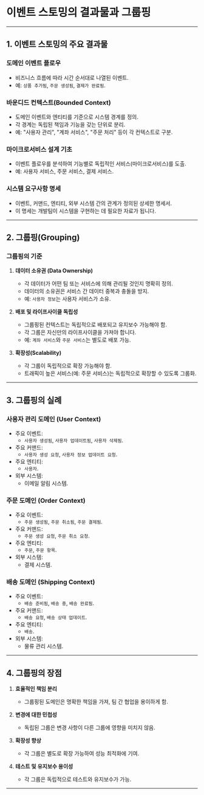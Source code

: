 
# 이벤트 스토밍의 결과물과 그룹핑

---

## 1. 이벤트 스토밍의 주요 결과물

### 도메인 이벤트 플로우
- 비즈니스 흐름에 따라 시간 순서대로 나열된 이벤트.
- 예: `상품 추가됨`, `주문 생성됨`, `결제가 완료됨`.

### 바운디드 컨텍스트(Bounded Context)
- 도메인 이벤트와 엔티티를 기준으로 시스템 경계를 정의.
- 각 경계는 독립된 책임과 기능을 갖는 단위로 분리.
- 예: "사용자 관리", "계좌 서비스", "주문 처리" 등이 각 컨텍스트로 구분.

### 마이크로서비스 설계 기초
- 이벤트 플로우를 분석하여 기능별로 독립적인 서비스(마이크로서비스)를 도출.
- 예: 사용자 서비스, 주문 서비스, 결제 서비스.

### 시스템 요구사항 명세
- 이벤트, 커맨드, 엔티티, 외부 시스템 간의 관계가 정의된 상세한 명세서.
- 이 명세는 개발팀이 시스템을 구현하는 데 필요한 자료가 됩니다.

---

## 2. 그룹핑(Grouping)

### 그룹핑의 기준

1. **데이터 소유권 (Data Ownership)**
   - 각 데이터가 어떤 팀 또는 서비스에 의해 관리될 것인지 명확히 정의.
   - 데이터의 소유권은 서비스 간 데이터 중복과 충돌을 방지.
   - 예: `사용자 정보`는 사용자 서비스가 소유.

2. **배포 및 라이프사이클 독립성**
   - 그룹핑된 컨텍스트는 독립적으로 배포되고 유지보수 가능해야 함.
   - 각 그룹은 자신만의 라이프사이클을 가져야 합니다.
   - 예: `계좌 서비스`와 `주문 서비스`는 별도로 배포 가능.

3. **확장성(Scalability)**
   - 각 그룹이 독립적으로 확장 가능해야 함.
   - 트래픽이 높은 서비스(예: 주문 서비스)는 독립적으로 확장할 수 있도록 그룹화.

---

## 3. 그룹핑의 실례

### 사용자 관리 도메인 (User Context)
- 주요 이벤트:
  - `사용자 생성됨`, `사용자 업데이트됨`, `사용자 삭제됨`.
- 주요 커맨드:
  - `사용자 생성 요청`, `사용자 정보 업데이트 요청`.
- 주요 엔티티:
  - `사용자`.
- 외부 시스템:
  - 이메일 알림 시스템.

### 주문 도메인 (Order Context)
- 주요 이벤트:
  - `주문 생성됨`, `주문 취소됨`, `주문 결제됨`.
- 주요 커맨드:
  - `주문 생성 요청`, `주문 취소 요청`.
- 주요 엔티티:
  - `주문`, `주문 항목`.
- 외부 시스템:
  - 결제 시스템.

### 배송 도메인 (Shipping Context)
- 주요 이벤트:
  - `배송 준비됨`, `배송 중`, `배송 완료됨`.
- 주요 커맨드:
  - `배송 요청`, `배송 상태 업데이트`.
- 주요 엔티티:
  - `배송`.
- 외부 시스템:
  - 물류 관리 시스템.

---

## 4. 그룹핑의 장점

1. **효율적인 책임 분리**
   - 그룹핑된 도메인은 명확한 책임을 가져, 팀 간 협업을 용이하게 함.

2. **변경에 대한 민첩성**
   - 독립된 그룹은 변경 사항이 다른 그룹에 영향을 미치지 않음.

3. **확장성 향상**
   - 각 그룹은 별도로 확장 가능하여 성능 최적화에 기여.

4. **테스트 및 유지보수 용이성**
   - 각 그룹은 독립적으로 테스트와 유지보수가 가능.

---
